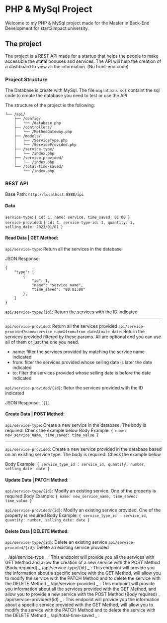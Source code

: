 # PHP & MySql Project

Welcome to my PHP & MySql project made for the Master in Back-End Development for start2impact university.

## The project

The project is a REST API made for a startup that helps the people to make accessible the statal bonuses and services. The API will help the creation of a dashboard to view all the information. (No front-end code)

### Project Structure

The Database is create with MySql. The file `migrations.sql` containt the sql code to create the database you need to test or use the API

The structure of the project is the following:

```
└── /api/
    ├── /config/
    │   └── /database.php
    ├── /controllers/
    │   └── /MethodGateway.php
    ├── /models/
    │   ├── /ServiceType.php
    │   └── /ServiceProvided.php
    ├── /service-type/
    │   └── /index.php
    ├── /service-provided/
    │   └── /index.php
    └── /total-time-saved/
        └── /index.php
```

### REST API

Base Path: `http://localhost:8888/api`

#### Data

`service-type`: `{ id: 1, name: service, time_saved: 01:00 }`  
`service-provided`: `{ id: 1, service-type-id: 1, quantity: 1, selling_date: 2023/01/01 }`

#### Read Data | GET Method:

`api/service-type`: Return all the services in the database

JSON Response:

```
{
    "type": [
        {
            "id": 1,
            "name": "service_name",
            "time_saved": "00:01:00"
        },
    ]
}
```

`api/service-type/{id}`: Return the services with the ID indicated

---

`api/service-provided`: Return all the services provided
`api/service-provided?name=service_name&from=from_date&to=to_date`: Return the services provided filtered by these params. All are optional and you can use all of them or just the one you need.

- name: filter the services provided by matching the service name indicated
- from: filter the services provided whose selling date is later the date indicated
- to: filter the services provided whose selling date is before the date indicated

`api/service-provided/{id}`: Retur the services provided with the ID indicated

JSON Response:
`[{}]`

#### Create Data | POST Method:

`api/service-type`: Create a new service in the database. The body is required. Check the example below
Body Example:
`{ name: new_service_name, time_saved: time_value }`

---

`api/service-provided`: Create a new service provided in the database based on an existing service type. The body is required. Check the example below

Body Example:
`{ service_type_id : service_id, quantity: number, selling_date: date }`

#### Update Data | PATCH Method:

`api/service-type/{id}`: Modify an existing service. One of the property is required
Body Example:
`{ name: new_service_name, time_saved: time_value }`

`api/service-provided/{id}`: Modify an existing service provided. One of the property is required
Body Example:
`{ service_type_id : service_id, quantity: number, selling_date: date }`

#### Delete Data | DELETE Method:

`api/service-type/{id}`: Delete an existing service
`api/service-provided/{id}`: Delete an existing service provided

_ /api/service-type _ : This endpoint will provide you all the services with GET Method and allow the creation of a new service with the POST Method (Body required)
_ /api/service-type/{id} _ : This endpoint will provide you the information about a specific service with the GET Method, will allow you to modify the service with the PATCH Method and to delete the service with the DELETE Method
_ /api/service-provided _ : This endpoint will provide you information about all the services provided with the GET Method, and allow you to provide a new service with the POST Method (Body required)
_ /api/service-provided/{id} _ : This endpoint will provide you the information about a specific service provided with the GET Method, will allow you to modify the service with the PATCH Method and to delete the service with the DELETE Method
_ /api/total-time-saved _ :
